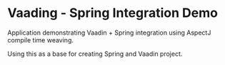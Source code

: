 # Vaading - Spring Integration Demo

Application demonstrating Vaadin + Spring integration using AspectJ compile time weaving. 

Using this as a base for creating Spring and Vaadin project.
